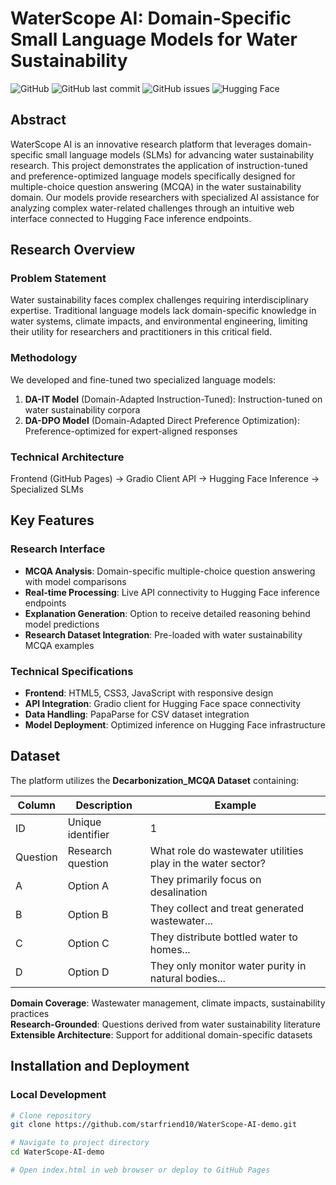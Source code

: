 # WaterScope AI: Domain-Specific Small Language Models for Water Sustainability

![GitHub](https://img.shields.io/github/license/starfriend10/WaterScope-AI-demo)
![GitHub last commit](https://img.shields.io/github/last-commit/starfriend10/WaterScope-AI-demo)
![GitHub issues](https://img.shields.io/github/issues/starfriend10/WaterScope-AI-demo)
![Hugging Face](https://img.shields.io/badge/Hugging%20Face-Space-blue)

## Abstract

WaterScope AI is an innovative research platform that leverages domain-specific small language models (SLMs) for advancing water sustainability research. This project demonstrates the application of instruction-tuned and preference-optimized language models specifically designed for multiple-choice question answering (MCQA) in the water sustainability domain. Our models provide researchers with specialized AI assistance for analyzing complex water-related challenges through an intuitive web interface connected to Hugging Face inference endpoints.

## Research Overview

### Problem Statement
Water sustainability faces complex challenges requiring interdisciplinary expertise. Traditional language models lack domain-specific knowledge in water systems, climate impacts, and environmental engineering, limiting their utility for researchers and practitioners in this critical field.

### Methodology
We developed and fine-tuned two specialized language models:

1. **DA-IT Model** (Domain-Adapted Instruction-Tuned): Instruction-tuned on water sustainability corpora
2. **DA-DPO Model** (Domain-Adapted Direct Preference Optimization): Preference-optimized for expert-aligned responses

### Technical Architecture
Frontend (GitHub Pages) → Gradio Client API → Hugging Face Inference → Specialized SLMs


## Key Features

### Research Interface
- **MCQA Analysis**: Domain-specific multiple-choice question answering with model comparisons
- **Real-time Processing**: Live API connectivity to Hugging Face inference endpoints
- **Explanation Generation**: Option to receive detailed reasoning behind model predictions
- **Research Dataset Integration**: Pre-loaded with water sustainability MCQA examples

### Technical Specifications
- **Frontend**: HTML5, CSS3, JavaScript with responsive design
- **API Integration**: Gradio client for Hugging Face space connectivity
- **Data Handling**: PapaParse for CSV dataset integration
- **Model Deployment**: Optimized inference on Hugging Face infrastructure

## Dataset

The platform utilizes the **Decarbonization_MCQA Dataset** containing:

| Column | Description | Example |
|--------|-------------|---------|
| ID | Unique identifier | 1 |
| Question | Research question | What role do wastewater utilities play in the water sector? |
| A | Option A | They primarily focus on desalination |
| B | Option B | They collect and treat generated wastewater... |
| C | Option C | They distribute bottled water to homes... |
| D | Option D | They only monitor water purity in natural bodies... |

**Domain Coverage**: Wastewater management, climate impacts, sustainability practices  
**Research-Grounded**: Questions derived from water sustainability literature  
**Extensible Architecture**: Support for additional domain-specific datasets

## Installation and Deployment

### Local Development
```bash
# Clone repository
git clone https://github.com/starfriend10/WaterScope-AI-demo.git

# Navigate to project directory
cd WaterScope-AI-demo

# Open index.html in web browser or deploy to GitHub Pages

